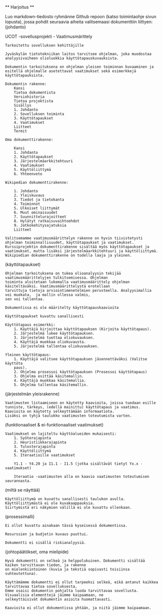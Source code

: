 ** Harjoitus **


 Luo markdown-tiedosto ryhmänne Github repoon (katso toimintaohje sivun lopusta), jossa pohdit seuraavia aiheita valitsemaasi dokumenttiin liittyen:
(johdanto)
	
UCOT -sovellusprojekti - Vaatimusmärittely
	
	Tarkoitettu sovelluksen kehittäjille 
	
	Jyväskylän tietotekniikan laitos tarvitsee ohjelman, joka muodostaa analyysivaiheen olioluokkia käyttötapauskuvauksista.
		
	Dokumentin tarkoituksena on ohjelman yleisen toiminnan kuvaaminen ja esitellä ohjelmalle asetettavat vaatimukset sekä esimerkkejä käyttötapauksista.
	
	Dokumentin rakenne:
		Kansi
		Tietoa dokumentista
		Versiohistoria
		Tietoa projektista
		Sisällys
		1. Johdanto 
		2. Sovelluksen toiminta 
		3. Käyttötapaukset 
		4. Vaatimukset
		Liitteet
		Termit
		
	Oma dokumenttirakenne:
	
		Kansi
		1. Johdanto
		2. Käyttötapaukset
		3. Järjestelmäarkkitehtuuri
		4. Vaatimukset
		5. Käyttöliittymä
		6. Yhteenveto
		
	Wikipedian dokumenttirakenne:
		
		1. Johdanto
		2. Yleiskuvaus
		3. Tiedot ja tietokanta
		4. Toiminnot
		5. Ulkoiset liittymät
		6. Muut ominaisuudet
		7. Suunnittelurajoitteet
		8. Hylätyt ratkaisuvaihtoehdot
		9. Jatkokehitysajatuksia
		Liitteet
		
	Valitsemamme vaatimusmäärittelyn rakenne on hyvin tiivistetysti ohjelman toiminnallisuudet, käyttötapaukset ja vaatimukset.
	Kurssiprojektin dokumenttirakenne sisältää myös käyttötapaukset ja vaatimukset, mutta lisäksi järjestelmäarkkitehtuuri ja käyttöliittymä.
	Wikipiedian dokumenttirakenne on todella laaja ja yleinen. 
	
(käyttötapaukset)

    Ohjelman tarkoituksena on tukea olioanalyysin tekijää vaatimusmäärittelyjen tulkitsemisessa. Ohjelman 
	toiminta aloitetaan lukemalla vaatimusmäärittely ohjelman käsiteltäväksi. Vaatimusmäärittelystä erotellaan
	tarvittuja tietoja arviointimenetelmien perusteella. Analyysimallia voi muokata,  ja mallin ollessa valmis,
	sen voi tallentaa.
	
    Dokumentissa ei ole määritelty käyttötapauskaavioita
	
    Käyttötapaukset kuvattu sanallisesti
	
    Käyttötapaus esimerkki:
		1. Käyttäjä kirjoittaa käyttötapauksen (Kirjoita käyttötapaus).
		2. Järjestelmä lukee käyttötapauksen.
		3. Järjestelmä tuottaa oliokuvauksen.
		4. Käyttäjä muokkaa oliokuvausta.
		5. Järjestelmä tallentaa oliokuvauksen.
		
	Yleinen käyttötapaus:
		1. Käyttäjä valitsee käyttötapauksen jäsennettäväksi (Valitse käyttöta
		paus).
		2. Ohjelma prosessoi käyttötapauksen (Prosessoi käyttötapaus)
		3. Ohjelma esittää käsitemallin.
		4. Käyttäjä muokkaa käsitemallia.
		5. Ohjelma tallentaa käsitemallin.

(järjestelmän yleisrakenne)
	
	Vaatimusten listaamiseen on käytetty kaavioita, joissa tuodaan esille tunniste, tärkeys, (edellä mainittu) käyttötapaus ja vaatimus.
	Kaavioita on käytetty selkeyttämään informaatiota. 
	Lisäksi on tyhjä taulukko vaatimusten toteutumista varten.
	
(funktionaaliset & ei-funktionaaliset vaatimukset)
	
	Vaatimukset on lajiteltu käyttöalueiden mukaisesti:
		1. Syöterajapinta
		2. Heuristiikkarajapinta
		3. Tulosterajapinta
		4. Käyttöliittymä
		5. Iteraatioille vaatimukset
	
		Y1.1 - Y4.20 ja I1.1 - I1.5 (jotka sisältävät tietyt Yx.x -vaatimukset)
	
		Iteraatio -vaatimusten alla on kaavio vaatimusten toteutumisen seurannasta.

(miltä se näyttää)

    Käyttöliittymä on kuvattu sanallisesti taulukon avulla.
    Käyttöliittymästä ei ole kuvakaappauksia. 
	Siirtymistä eri näkymien välillä ei ole kuvattu ollenkaan.
    

(prosessimalli)
	
	Ei ollut kuvattu ainakaan tässä kyseisessä dokumentissa.
		
	Resurssien ja budjetin kuvaus puuttui. 
	
	Dokumentti ei sisällä riskianalyysiä. 

(johtopäätökset, oma mielipide)

    Hyvä dokumentti on selkeä ja helppolukuinen. Dokumentti sisältää kaiken tarvittavan tiedon, ja rakenne 
	on mielenkiintoinen (kuvia ja tekstiä sopivasti toisiinsa suhteutettuna).
	
    Käyttämämme dokumentti ei ollut tarpeeksi selkeä, eikä antanut kaikkea tarvittavaa tietoa sovelluksesta.
	Emme osaisi dokumentin pohjalta luoda tarvittavaa sovellusta. Visuaalisia elementtejä jäimme kaipaamaan, ne 
	selkeyttäisivät dokumentin asioita huomattavasti.
    
	Kaavioita ei ollut dokumentissa yhtään, ja niitä jäimme kaipaamaan.



